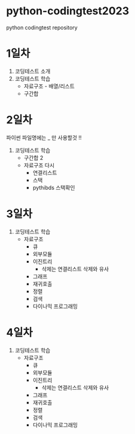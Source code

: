 # python-codingtest2023
python codingtest repository

# 1일차
1. 코딩테스트 소개
2. 코딩테스트 학습
    - 자료구조 - 배열/리스트
    - 구간합

# 2일차
파이썬 파일명에는 _ 만 사용할것 !!

1. 코딩테스트 학습
    - 구간합 2
    - 자료구조 다시
        - 연결리스트
        - 스택
        - pythibds 스택확인
       

# 3일차
1. 코딩테스트 학습
    - 자료구조
        - 큐
        - 외부모듈
        - 이진트리
            - 삭제는 연결리스트 삭제와 유사
        - 그래프
        - 재귀호출
        - 정렬
        - 검색
        - 다이나믹 프로그래밍

# 4일차
1. 코딩테스트 학습
    - 자료구조
        - 큐
        - 외부모듈
        - 이진트리
            - 삭제는 연결리스트 삭제와 유사
        - 그래프
        - 재귀호출
        - 정렬
        - 검색
        - 다이나믹 프로그래밍